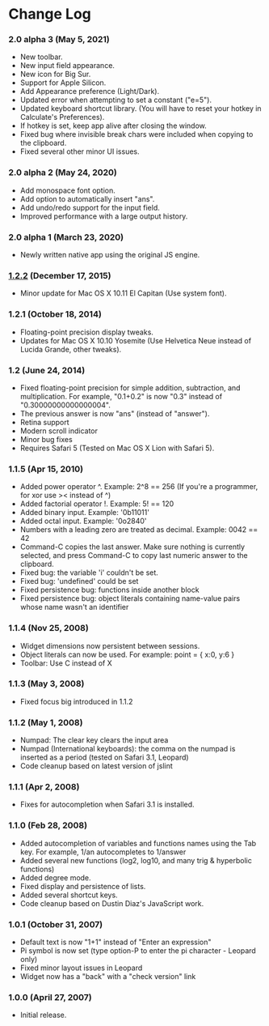# Change Log

### 2.0 alpha 3 (May 5, 2021)
- New toolbar.
- New input field appearance.
- New icon for Big Sur.
- Support for Apple Silicon.
- Add Appearance preference (Light/Dark).
- Updated error when attempting to set a constant ("e=5").
- Updated keyboard shortcut library. (You will have to reset your hotkey in Calculate's Preferences).
- If hotkey is set, keep app alive after closing the window.
- Fixed bug where invisible break chars were included when copying to the clipboard.
- Fixed several other minor UI issues.

### 2.0 alpha 2 (May 24, 2020)
- Add monospace font option.
- Add option to automatically insert "ans".
- Add undo/redo support for the input field.
- Improved performance with a large output history.

### 2.0 alpha 1 (March 23, 2020)
- Newly written native app using the original JS engine.

### [1.2.2](https://github.com/brackeen/calculate-widget/releases/tag/1.2.2) (December 17, 2015)
- Minor update for Mac OS X 10.11 El Capitan (Use system font).

### 1.2.1 (October 18, 2014)
- Floating-point precision display tweaks.
- Updates for Mac OS X 10.10 Yosemite (Use Helvetica Neue instead of Lucida Grande, other tweaks).

### 1.2 (June 24, 2014)
- Fixed floating-point precision for simple addition, subtraction, and 
  multiplication. For example, "0.1+0.2" is now "0.3" instead of 
  "0.30000000000000004".
- The previous answer is now "ans" (instead of "answer").
- Retina support
- Modern scroll indicator
- Minor bug fixes
- Requires Safari 5 (Tested on Mac OS X Lion with Safari 5).

### 1.1.5 (Apr 15, 2010)
- Added power operator ^. Example: 2^8 == 256 (If you're a programmer, for xor use >< instead of ^)
- Added factorial operator !. Example: 5! == 120
- Added binary input. Example: '0b11011'
- Added octal input. Example: '0o2840'
- Numbers with a leading zero are treated as decimal. Example: 0042 == 42
- Command-C copies the last answer. Make sure nothing is currently
  selected, and press Command-C to copy last numeric answer to the clipboard.
- Fixed bug: the variable 'i' couldn't be set.
- Fixed bug: 'undefined' could be set
- Fixed persistence bug: functions inside another block
- Fixed persistence bug: object literals containing name-value pairs whose name
  wasn't an identifier

### 1.1.4 (Nov 25, 2008)
- Widget dimensions now persistent between sessions.
- Object literals can now be used. For example: point = { x:0, y:6 }
- Toolbar: Use C instead of X

### 1.1.3 (May 3, 2008)
- Fixed focus big introduced in 1.1.2

### 1.1.2 (May 1, 2008)
- Numpad: The clear key clears the input area
- Numpad (International keyboards): the comma on the numpad is inserted as a period
  (tested on Safari 3.1, Leopard)
- Code cleanup based on latest version of jslint

### 1.1.1 (Apr 2, 2008)
- Fixes for autocompletion when Safari 3.1 is installed.

### 1.1.0 (Feb 28, 2008)
- Added autocompletion of variables and functions names using the Tab key.
  For example, 1/an<TAB> autocompletes to 1/answer
- Added several new functions (log2, log10, and many trig & hyperbolic functions)
- Added degree mode.
- Fixed display and persistence of lists.
- Added several shortcut keys.
- Code cleanup based on Dustin Diaz's JavaScript work.

### 1.0.1 (October 31, 2007)
- Default text is now "1+1" instead of "Enter an expression"
- Pi symbol is now set (type option-P to enter the pi character - Leopard only)
- Fixed minor layout issues in Leopard
- Widget now has a "back" with a "check version" link

### 1.0.0 (April 27, 2007)
- Initial release.

